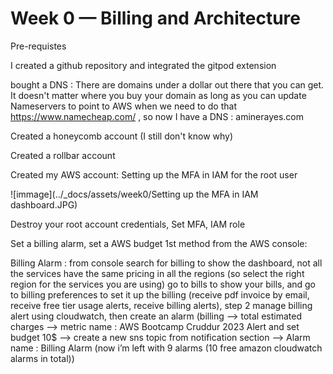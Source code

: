 # Week 0 — Billing and Architecture

Pre-requistes
 
I created a github repository and integrated the gitpod extension

bought a DNS : 
There are domains under a dollar out there that you can get.
It doesn't matter where you buy your domain as long as you can update Nameservers to point to AWS when we need to do that
https://www.namecheap.com/ , so now I have a DNS : aminerayes.com 

Created a honeycomb account (I still don't know why)

Created a rollbar account

Created my AWS account:
Setting up the MFA in IAM for the root user

![immage](../_docs/assets/week0/Setting up the MFA in IAM dashboard.JPG)

Destroy your root account credentials, Set MFA, IAM role

Set a billing alarm, set a AWS budget
1st method from the AWS console:

Billing Alarm : from console search for billing to show the dashboard, not all the services have the same pricing in all the regions (so select the right region for the services you are using)
go to bills to show your bills, and go to billing preferences to set it up the billing (receive pdf invoice by email, receive free tier usage alerts, receive billing alerts), step 2 manage billing alert using cloudwatch, then create an alarm (billing —> total estimated charges —> metric name : AWS Bootcamp Cruddur 2023 Alert and set budget 10$ —> create a new sns topic from notification section —> Alarm name : Billing Alarm (now i’m left with 9 alarms (10 free amazon cloudwatch alarms in total))

